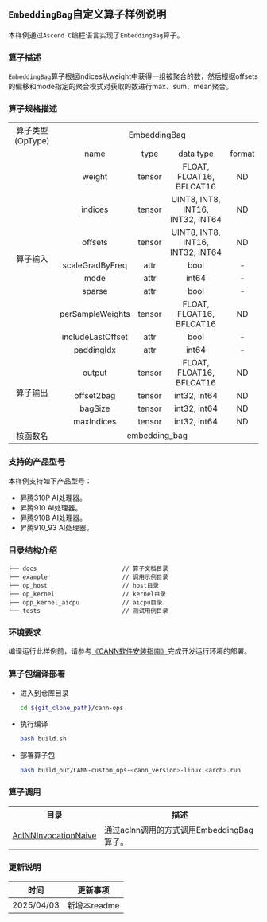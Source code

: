 ## `EmbeddingBag`自定义算子样例说明 
本样例通过`Ascend C`编程语言实现了`EmbeddingBag`算子。

### 算子描述
`EmbeddingBag`算子根据indices从weight中获得一组被聚合的数，然后根据offsets的偏移和mode指定的聚合模式对获取的数进行max、sum、mean聚合。

### 算子规格描述

<table>
<tr><td rowspan="1" align="center">算子类型(OpType)</td><td colspan="4" align="center">EmbeddingBag</td></tr>
<tr><td align="center"></td><td align="center">name</td><td align="center">type</td><td align="center">data type</td><td align="center">format</td></tr>
<tr><td rowspan="10" align="center">算子输入</td>
<tr><td align="center">weight</td><td align="center">tensor</td><td align="center">FLOAT, FLOAT16, BFLOAT16</td><td align="center">ND</td></tr>
<tr><td align="center">indices</td><td align="center">tensor</td><td align="center">UINT8, INT8, INT16, INT32, INT64</td><td align="center">ND</td></tr>
<tr><td align="center">offsets</td><td align="center">tensor</td><td align="center">UINT8, INT8, INT16, INT32, INT64</td><td align="center">ND</td></tr>
<tr><td align="center">scaleGradByFreq</td><td align="center">attr</td><td align="center">bool</td><td align="center">-</td></tr>
<tr><td align="center">mode</td><td align="center">attr</td><td align="center">int64</td><td align="center">-</td></tr>
<tr><td align="center">sparse</td><td align="center">attr</td><td align="center">bool</td><td align="center">-</td></tr>
<tr><td align="center">perSampleWeights</td><td align="center">tensor</td><td align="center">FLOAT, FLOAT16, BFLOAT16</td><td align="center">ND</td></tr>
<tr><td align="center">includeLastOffset</td><td align="center">attr</td><td align="center">bool</td><td align="center">-</td></tr>
<tr><td align="center">paddingIdx</td><td align="center">attr</td><td align="center">int64</td><td align="center">-</td></tr>
</tr>
</tr>
<tr><td rowspan="4" align="center">算子输出</td>
<td align="center">output</td><td align="center">tensor</td><td align="center">FLOAT, FLOAT16, BFLOAT16</td><td align="center">ND</td></tr>
<td align="center">offset2bag</td><td align="center">tensor</td><td align="center">int32, int64</td><td align="center">ND</td></tr>
<td align="center">bagSize</td><td align="center">tensor</td><td align="center">int32, int64</td><td align="center">ND</td></tr>
<td align="center">maxIndices</td><td align="center">tensor</td><td align="center">int32, int64</td><td align="center">ND</td></tr>
</tr>
<tr><td rowspan="1" align="center">核函数名</td><td colspan="4" align="center">embedding_bag</td></tr>
</table>

### 支持的产品型号
本样例支持如下产品型号：
- 昇腾310P AI处理器。
- 昇腾910 AI处理器。
- 昇腾910B AI处理器。
- 昇腾910_93 AI处理器。

### 目录结构介绍
```
├── docs                        // 算子文档目录
├── example                     // 调用示例目录
├── op_host                     // host目录
├── op_kernel                   // kernel目录
├── opp_kernel_aicpu            // aicpu目录
└── tests                       // 测试用例目录
```

### 环境要求
编译运行此样例前，请参考[《CANN软件安装指南》](https://hiascend.com/document/redirect/CannCommunityInstSoftware)完成开发运行环境的部署。

### 算子包编译部署
  - 进入到仓库目录

    ```bash
    cd ${git_clone_path}/cann-ops
    ```

  - 执行编译

    ```bash
    bash build.sh
    ```

  - 部署算子包

    ```bash
    bash build_out/CANN-custom_ops-<cann_version>-linux.<arch>.run
    ```
### 算子调用
<table>
    <th>目录</th><th>描述</th>
    <tr>
        <td><a href="./examples/AclNNInvocationNaive"> AclNNInvocationNaive</td><td>通过aclnn调用的方式调用EmbeddingBag算子。</td>
    </tr>
</table>

### 更新说明
| 时间 | 更新事项 |
|----|------|
| 2025/04/03 | 新增本readme |